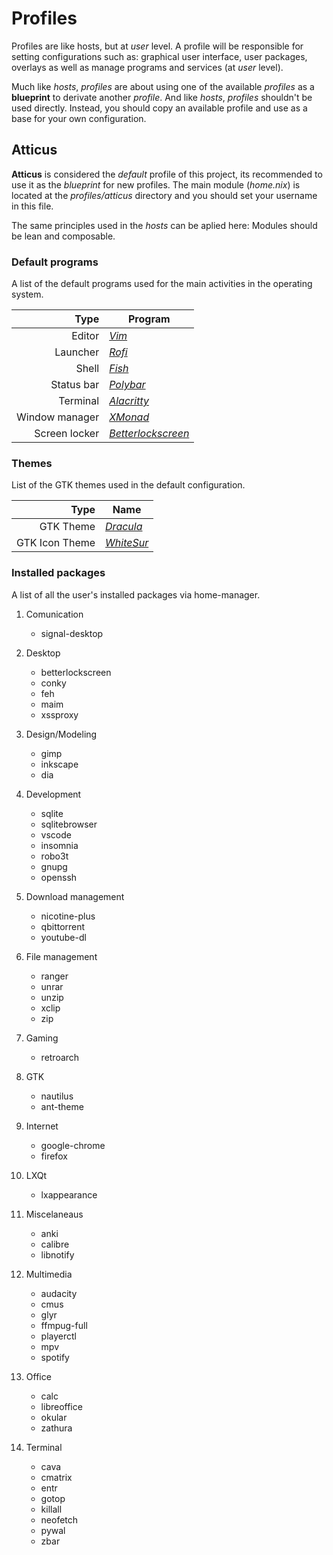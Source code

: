 # Profiles

Profiles are like hosts, but at _user_ level. A profile will be responsible for setting configurations such as: graphical user interface, user packages, overlays as well as manage programs and services (at _user_ level).

Much like _hosts_, _profiles_ are about using one of the available _profiles_ as a **blueprint** to derivate another _profile_.
And like _hosts_, _profiles_ shouldn't be used directly. Instead, you should copy an available profile and use as a base for your own configuration.

## Atticus

**Atticus** is considered the _default_ profile of this project, its recommended to use it as the _blueprint_ for new profiles. The main module (_home.nix_) is located at the _profiles/atticus_ directory and you should set your username in this file.

The same principles used in the _hosts_ can be aplied here: Modules should be lean and composable.

### Default programs

A list of the default programs used for the main activities in the operating system.

|           Type | Program                                                       |
| -------------: | ------------------------------------------------------------- |
|         Editor | _[Vim](https://vim.org/)_                                     |
|       Launcher | _[Rofi](https://github.com/davatorium/rofi)_                  |
|          Shell | _[Fish](https://fishshell.com/)_                              |
|     Status bar | _[Polybar](https://polybar.github.io/)_                       |
|       Terminal | _[Alacritty](https://github.com/alacritty/alacritty)_         |
| Window manager | _[XMonad](https://xmonad.org/)_                               |
|  Screen locker | _[Betterlockscreen](github.com/pavanjadhaw/betterlockscreen)_ |

### Themes

List of the GTK themes used in the default configuration.

|           Type | Name                                                            |
| -------------: | --------------------------------------------------------------- |
|      GTK Theme | _[Dracula](https://github.com/dracula/gtk)_                     |
| GTK Icon Theme | _[WhiteSur](https://github.com/vinceliuice/WhiteSur-gtk-theme)_ |

### Installed packages

A list of all the user's installed packages via home-manager.

1. Comunication

   - signal-desktop

2. Desktop

   - betterlockscreen
   - conky
   - feh
   - maim
   - xssproxy

3. Design/Modeling

   - gimp
   - inkscape
   - dia

4. Development

   - sqlite
   - sqlitebrowser
   - vscode
   - insomnia
   - robo3t
   - gnupg
   - openssh

5. Download management

   - nicotine-plus
   - qbittorrent
   - youtube-dl

6. File management

   - ranger
   - unrar
   - unzip
   - xclip
   - zip

7. Gaming

   - retroarch

8. GTK

   - nautilus
   - ant-theme

9. Internet

   - google-chrome
   - firefox

10. LXQt

    - lxappearance

11. Miscelaneaus

    - anki
    - calibre
    - libnotify

12. Multimedia

    - audacity
    - cmus
    - glyr
    - ffmpug-full
    - playerctl
    - mpv
    - spotify

13. Office

    - calc
    - libreoffice
    - okular
    - zathura

14. Terminal

    - cava
    - cmatrix
    - entr
    - gotop
    - killall
    - neofetch
    - pywal
    - zbar
